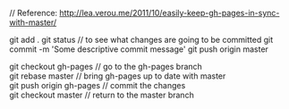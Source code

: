 // Reference: http://lea.verou.me/2011/10/easily-keep-gh-pages-in-sync-with-master/

git add . 
git status // to see what changes are going to be committed 
git commit -m 'Some descriptive commit message' 
git push origin master

git checkout gh-pages // go to the gh-pages branch  
git rebase master // bring gh-pages up to date with master  
git push origin gh-pages // commit the changes  
git checkout master // return to the master branch  
